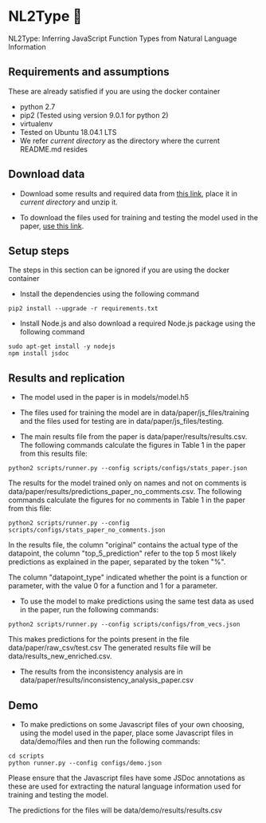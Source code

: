 # NL2Type 🔵
NL2Type: Inferring JavaScript Function Types from Natural Language Information

## Requirements and assumptions
These are already satisfied if you are using the docker container
- python 2.7
- pip2 (Tested using version 9.0.1 for python 2)
- virtualenv
- Tested on Ubuntu 18.04.1 LTS
- We refer _current directory_ as the directory where the current README.md
resides

## Download data

- Download some results and required data from [this link](https://drive.google.com/file/d/1JUjvliIV76_LtqoZvcIVAOfZUBeGgVFk/view?usp=sharing), place it in _current directory_ and unzip it.

- To download the files used for training and testing the model used in the paper, [use this link](https://drive.google.com/open?id=1tk-h3O-nTQ3X-cPZ5D7aaaLTUtLgVvwt).

## Setup steps
The steps in this section can be ignored if you are using the docker container

- Install the dependencies using the following command
```shell
pip2 install --upgrade -r requirements.txt
```

- Install Node.js and also download a required Node.js package using the following command
```shell
sudo apt-get install -y nodejs
npm install jsdoc
```

## Results and replication

- The model used in the paper is in models/model.h5

- The files used for training the model are in data/paper/js\_files/training and the files used for testing are in data/paper/js\_files/testing.

- The main results file from the paper is data/paper/results/results.csv. The following commands calculate the figures in Table 1 in the paper from this results file:
```shell
python2 scripts/runner.py --config scripts/configs/stats_paper.json
```
The results for the model trained only on names and not on comments is data/paper/results/predictions\_paper\_no\_comments.csv. The following commands calculate the figures for no comments in Table 1 in the paper from this file:

```shell
python2 scripts/runner.py --config scripts/configs/stats_paper_no_comments.json
```

In the results file, the column "original" contains the actual type of the datapoint, the column "top\_5\_prediction" refer to the top 5 most likely predictions as explained in the paper, separated by the token "%".

The column "datapoint_type" indicated whether the point is a function or parameter, with the value 0 for a function and 1 for a parameter.

- To use the model to make predictions using the same test data as used in the paper, run the following commands:
```shell
python2 scripts/runner.py --config scripts/configs/from_vecs.json
```
This makes predictions for the points present in the file data/paper/raw\_csv/test.csv
The generated results file will be data/results\_new\_enriched.csv.

- The results from the inconsistency analysis are in data/paper/results/inconsistency_analysis_paper.csv

## Demo

- To make predictions on some Javascript files of your own choosing, using the model used in the paper, place some Javascript files in data/demo/files and then run the following commands:

```shell
cd scripts
python runner.py --config configs/demo.json
```

Please ensure that the Javascript files have some JSDoc annotations as these are used for extracting the natural language information used for training and testing the model.

The predictions for the files will be data/demo/results/results.csv
